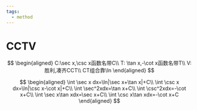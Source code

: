 ```yaml
---
tags:
  - method
---
```

# CCTV
$$
\begin{aligned}
C:\sec x,\csc x函数名带C\\
T: \tan x,-\cot x函数名带T\\
V:胜利,凑齐CCT\\
CT组合靠\ln
\end{aligned}
$$

$$
\begin{aligned}
\int \sec x dx=\ln|\sec x+\tan x|+C\\
\int \csc x dx=\ln|\csc x-\cot x|+C\\
\int \sec^2xdx=\tan x+C\\
\int \csc^2xdx=-\cot x+C\\
\int \sec x\tan xdx=\sec x+C\\
\int \csc x\tan xdx=-\cot x+C
\end{aligned}
$$